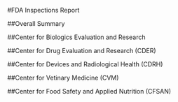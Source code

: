 #FDA Inspections Report

##Overall Summary

##Center for Biologics Evaluation and Research


##Center for Drug Evaluation and Research (CDER)


##Center for Devices and Radiological Health (CDRH)


##Center for Vetinary Medicine (CVM)


##Center for Food Safety and Applied Nutrition (CFSAN)